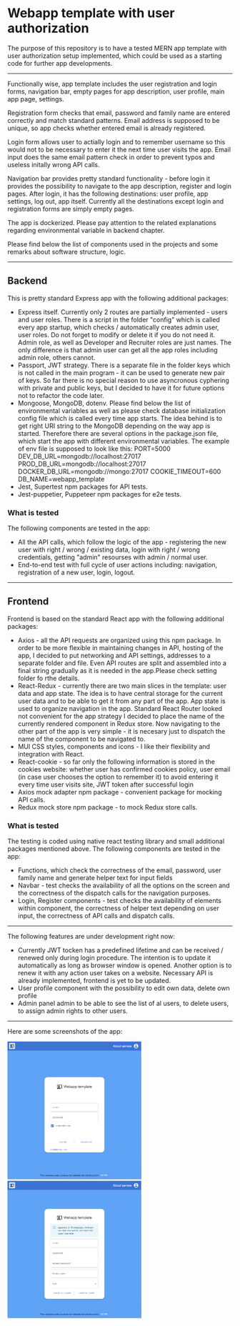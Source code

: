 <h1>Webapp template with user authorization</h1>
<p>The purpose of this repository is to have a tested MERN app template with user authorization setup implemented, which could be used as a starting code for further app developments.</p>
<hr></hr>
<p>Functionally wise, app template includes the user registration and login forms, navigation bar, empty pages for app description, user profile, main app page, settings.</p>
<p>Registration form checks that email, password and family name are entered correctly and match standard patterns. Email address is supposed to be unique, so app checks whether entered email is already registered.</p>
<p>Login form allows user to actially login and to remember username so this would not to be necessary to enter it the next time user visits the app. Email input does the same email pattern check in order to prevent typos and useless initally wrong API calls.</p>
<p>Navigation bar provides pretty standard functionality - before login it provides the possibility to navigate to the app description, register and login pages. After login, it has the following destinations: user profile, app settings, log out, app itself. Currently all the destinations except login and registration forms are simply empty pages.</p>
<p>The app is dockerized. Please pay attention to the related explanations regarding environmental variable in backend chapter.</p>
<p>Please find below the list of components used in the projects and some remarks about software structure, logic.</p>
<hr></hr>
<h2>Backend</h2>
<p>This is pretty standard Express app with the following additional packages:</p>
<ul>
<li>Express itself. Currently only 2 routes are partially implemented - users and user roles. There is a script in the folder "config" which is called every app startup, which checks / automatically creates admin user, user roles. Do not forget to modify or delete it if you do not need it. Admin role, as well as Developer and Recruiter roles are just names. The only difference is that admin user can get all the app roles including admin role, others cannot.</li>
<li>Passport, JWT strategy. There is a separate file in the folder keys which is not called in the main program - it can be used to generate new pair of keys. So far there is no special reason to use asyncronous cyphering with private and public keys, but I decided to have it for future options not to refactor the code later.</li>
<li>Mongoose, MongoDB, dotenv. Please find below the list of environmental variables as well as please check database initialization config file which is called every time app starts. The idea behind is to get right URI string to the MongoDB depending on the way app is started. Therefore there are several options in the package.json file, which start the app with different environmental variables. The example of env file is supposed to look like this: <quote>PORT=5000
DEV_DB_URL=mongodb://localhost:27017
PROD_DB_URL=mongodb://localhost:27017
DOCKER_DB_URL=mongodb://mongo:27017
COOKIE_TIMEOUT=600
DB_NAME=webapp_template</quote></li>
<li>Jest, Supertest npm packages for API tests.</li>
<li>Jest-puppetier, Puppeteer npm packages for e2e tests.</li>
</ul>
<h3>What is tested</h3>
<p>The following components are tested in the app:
<ul>
<li>All the API calls, which follow the logic of the app - registering the new user with right / wrong / existing data, login with right / wrong credentials, getting "admin" resourses with admin / normal user.</li>
<li>End-to-end test with full cycle of user actions including: navigation, registration of a new user, login, logout.</li>
</ul>
<hr></hr>
<h2>Frontend</h2>
<p>Frontend is based on the standard React app with the following additional packages:</p>
<ul>
<li>Axios - all the API requests are organized using this npm package. In order to be more flexible in maintaining changes in API, hosting of the app, I decided to put networking and API settings, addresses to a separate folder and file. Even API routes are split and assembled into a final string gradually as it is needed in the app.Please check setting folder fo rthe details.</li>
<li>React-Redux - currently there are two main slices in the template: user data and app state. The idea is to have central storage for the current user data and to be able to get it from any part of the app. App state is used to organize navigation in the app. Standard React Router looked not convenient for the app strategy I decided to place the name of the currently rendered component in Redux store. Now navigating to the other part of the app is very simple - it is necesary just to dispatch the name of the component to be navigated to.</li>
<li>MUI CSS styles, components and icons - I like their flexibility and integration with React. </li>
<li>React-cookie - so far only the following information is stored in the cookies website: whether user has confirmed cookies policy, user email (in case user chooses the option to remember it) to avoid entering it every time user visits site, JWT token after successful login</li>
<li>Axios mock adapter npm package - convenient package for mocking API calls.</li>
<li>Redux mock store npm package - to mock Redux store calls.</li>
</ul>
<h3>What is tested</h3>
<p>The testing is coded using native react testing library and small additional packages mentioned above. The following components are tested in the app:
<ul>
<li>Functions, which check the correctness of the email, password, user family name and generate helper text for input fields</li>
<li>Navbar - test checks the availability of all the options on the screen and the correctness of the dispatch calls for the navigation purposes.</li>
<li>Login, Register components - test checks the availability of elements within component, the correctness of helper text depending on user input, the correctness of API calls and dispatch calls.</li>
</ul>
<hr></hr>
<p>The following features are under development right now:</p>
<ul>
    <li>Currently JWT tocken has a predefined lifetime and can be received / renewed only during login procedure. The intention is to update it automatically as long as browser window is opened. Another option is to renew it with any action user takes on a website. Necessary API is already implemented, frontend is yet to be updated.</li>
    <li>User profile component with the possibility to edit own data, delete own profile</li>
    <li>Admin panel admin to be able to see the list of al users, to delete users, to assign admin rights to other users.</li>
</ul>
<hr></hr>
<p>Here are some screenshots of the app:</p>
<img src="./screenshot1.png" width="300px"/>
<img src="./screenshot2.png" width="300px"/>